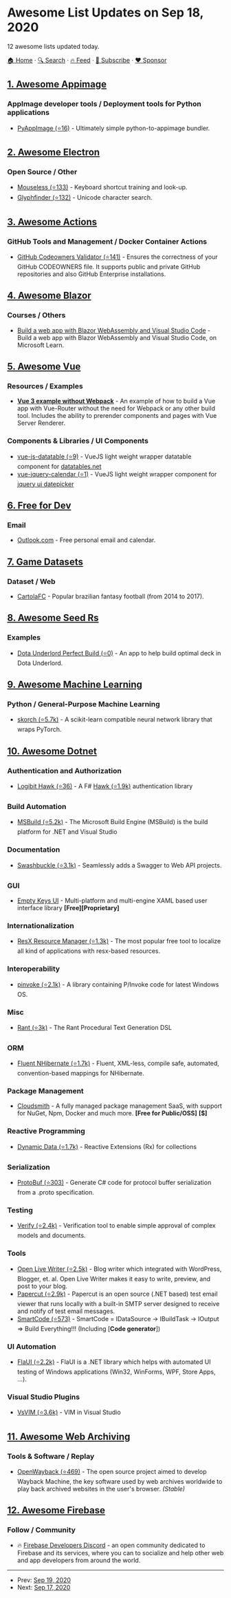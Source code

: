 # Awesome List Updates on Sep 18, 2020

12 awesome lists updated today.

[🏠 Home](/README.md) · [🔍 Search](https://www.trackawesomelist.com/search/) · [🔥 Feed](https://www.trackawesomelist.com/rss.xml) · [📮 Subscribe](https://trackawesomelist.us17.list-manage.com/subscribe?u=d2f0117aa829c83a63ec63c2f&id=36a103854c) · [❤️  Sponsor](https://github.com/sponsors/theowenyoung)



## [1. Awesome Appimage](/content/AppImageCommunity/awesome-appimage/README.md)

### AppImage developer tools / Deployment tools for Python applications

*   [PyAppImage (⭐16)](https://github.com/srevinsaju/pyappimage) - Ultimately simple python-to-appimage bundler.

## [2. Awesome Electron](/content/sindresorhus/awesome-electron/README.md)

### Open Source / Other

*   [Mouseless (⭐133)](https://github.com/ueberdosis/mouseless) - Keyboard shortcut training and look-up.
*   [Glyphfinder (⭐132)](https://github.com/ueberdosis/glyphfinder) - Unicode character search.

## [3. Awesome Actions](/content/sdras/awesome-actions/README.md)

### GitHub Tools and Management / Docker Container Actions

*   [GitHub Codeowners Validator (⭐141)](https://github.com/mszostok/codeowners-validator) - Ensures the correctness of your GitHub CODEOWNERS file. It supports public and private GitHub repositories and also GitHub Enterprise installations.

## [4. Awesome Blazor](/content/AdrienTorris/awesome-blazor/README.md)

### Courses / Others

*   [Build a web app with Blazor WebAssembly and Visual Studio Code](https://docs.microsoft.com/learn/modules/build-blazor-webassembly-visual-studio-code/) - Build a web app with Blazor WebAssembly and Visual Studio Code, on Microsoft Learn.

## [5. Awesome Vue](/content/vuejs/awesome-vue/README.md)

### Resources / Examples

*   [**Vue 3 example without Webpack**](https://github.com/arijs/vue-next-example) - An example of how to build a Vue app with Vue-Router without the need for Webpack or any other build tool. Includes the ability to prerender components and pages with Vue Server Renderer.

### Components & Libraries / UI Components

*   [vue-js-datatable (⭐9)](https://github.com/Parthfaladu/vue-js-datatable) - VueJS light weight wrapper datatable component for [datatables.net](https://datatables.net)
*   [vue-jquery-calendar (⭐1)](https://github.com/Parthfaladu/vue-jquery-calendar) - VueJS light weight wrapper component for [jquery ui datepicker](https://jqueryui.com/datepicker)

## [6. Free for Dev](/content/ripienaar/free-for-dev/README.md)

### Email

*   [Outlook.com](https://outlook.live.com/owa/) - Free personal email and calendar.

## [7. Game Datasets](/content/leomaurodesenv/game-datasets/README.md)

### Dataset / Web

*   [CartolaFC](https://www.kaggle.com/schiller/cartolafc) - Popular brazilian fantasy football (from 2014 to 2017).

## [8. Awesome Seed Rs](/content/seed-rs/awesome-seed-rs/README.md)

### Examples

*   [Dota Underlord Perfect Build (⭐0)](https://github.com/warycat/dotawasm) - An app to help build optimal deck in Dota Underlord.

## [9. Awesome Machine Learning](/content/josephmisiti/awesome-machine-learning/README.md)

### Python / General-Purpose Machine Learning

*   [skorch (⭐5.7k)](https://github.com/skorch-dev/skorch) - A scikit-learn compatible neural network library that wraps PyTorch.

## [10. Awesome Dotnet](/content/quozd/awesome-dotnet/README.md)

### Authentication and Authorization

*   [Logibit Hawk (⭐36)](https://github.com/logibit/logibit.hawk/) - A F# [Hawk (⭐1.9k)](https://github.com/outmoded/hawk) authentication library

### Build Automation

*   [MSBuild (⭐5.2k)](https://github.com/dotnet/msbuild) - The Microsoft Build Engine (MSBuild) is the build platform for .NET and Visual Studio

### Documentation

*   [Swashbuckle (⭐3.1k)](https://github.com/domaindrivendev/Swashbuckle.WebApi) - Seamlessly adds a Swagger to Web API projects.

### GUI

*   [Empty Keys UI](https://www.emptykeys.com/ui_library/) - Multi-platform and multi-engine XAML based user interface library **\[Free]\[Proprietary]**

### Internationalization

*   [ResX Resource Manager (⭐1.3k)](https://github.com/dotnet/ResXResourceManager) - The most popular free tool to localize all kind of applications with resx-based resources.

### Interoperability

*   [pinvoke (⭐2.1k)](https://github.com/dotnet/pinvoke) - A library containing P/Invoke code for latest Windows OS.

### Misc

*   [Rant (⭐3k)](https://github.com/TheBerkin/rant3) - The Rant Procedural Text Generation DSL

### ORM

*   [Fluent NHibernate (⭐1.7k)](https://github.com/nhibernate/fluent-nhibernate) - Fluent, XML-less, compile safe, automated, convention-based mappings for NHibernate.

### Package Management

*   [Cloudsmith](https://cloudsmith.com/nuget-feed/) - A fully managed package management SaaS, with support for NuGet, Npm, Docker and much more. **\[Free for Public/OSS]** **\[$]**

### Reactive Programming

*   [Dynamic Data (⭐1.7k)](https://github.com/reactivemarbles/DynamicData) - Reactive Extensions (Rx) for collections

### Serialization

*   [ProtoBuf (⭐303)](https://github.com/SilentOrbit/protobuf) - Generate C# code for protocol buffer serialization from a .proto specification.

### Testing

*   [Verify (⭐2.4k)](https://github.com/VerifyTests/Verify) - Verification tool to enable simple approval of complex models and documents.

### Tools

*   [Open Live Writer (⭐2.5k)](https://github.com/OpenLiveWriter/OpenLiveWriter) - Blog writer which integrated with WordPress, Blogger, et. al. Open Live Writer makes it easy to write, preview, and post to your blog.
*   [Papercut (⭐2.9k)](https://github.com/ChangemakerStudios/Papercut-SMTP) - Papercut is an open source (.NET based) test email viewer that runs locally with a built-in SMTP server designed to receive and notify of test email messages.
*   [SmartCode (⭐573)](https://github.com/dotnetcore/SmartCode) - SmartCode = IDataSource -> IBuildTask -> IOutput => Build Everything!!! (Including \[**Code generator**])

### UI Automation

*   [FlaUI (⭐2.2k)](https://github.com/FlaUI/FlaUI) - FlaUI is a .NET library which helps with automated UI testing of Windows applications (Win32, WinForms, WPF, Store Apps, ...).

### Visual Studio Plugins

*   [VsVIM (⭐3.6k)](https://github.com/VsVim/VsVim) - VIM in Visual Studio

## [11. Awesome Web Archiving](/content/iipc/awesome-web-archiving/README.md)

### Tools & Software / Replay

*   [OpenWayback (⭐469)](https://github.com/iipc/openwayback/) - The open source project aimed to develop Wayback Machine, the key software used by web archives worldwide to play back archived websites in the user's browser. *(Stable)*

## [12. Awesome Firebase](/content/jthegedus/awesome-firebase/README.md)

### Follow / Community

*   :fire: [Firebase Developers Discord](https://discord.gg/BN2cgc3) - an open community dedicated to Firebase and its services, where you can to socialize and help other web and app developers from around the world.

---

- Prev: [Sep 19, 2020](/content/2020/09/19/README.md)
- Next: [Sep 17, 2020](/content/2020/09/17/README.md)